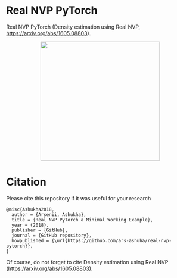 # Real NVP PyTorch
Real NVP PyTorch (Density estimation using Real NVP, https://arxiv.org/abs/1605.08803).

<p align="center">
<img height="320" src="pic.png"/>
</p>

# Citation
Please cite this repository if it was useful for your research

```
@misc{Ashukha2018,
  author = {Arsenii, Ashukha},
  title = {Real NVP PyTorch a Minimal Working Example},
  year = {2018},
  publisher = {GitHub},
  journal = {GitHub repository},
  howpublished = {\url{https://github.com/ars-ashuha/real-nvp-pytorch}},
}
``` 
Of course, do not forget to cite Density estimation using Real NVP (https://arxiv.org/abs/1605.08803).

